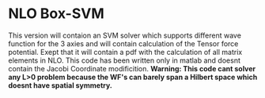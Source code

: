 # NLO Box-SVM
This version will contaion an SVM solver which supports different wave function for the 3 axies and will contain calculation of the Tensor force potential.
Exept that it will contain a pdf with the calculation of all matrix elements in NLO.
This code has been written only in matlab and doesnt contain the Jacobi Coordinate modificition. 
**Warning: This code cant solver any L>0 problem because the WF's can barely span a Hilbert space which doesnt have spatial symmetry.**

